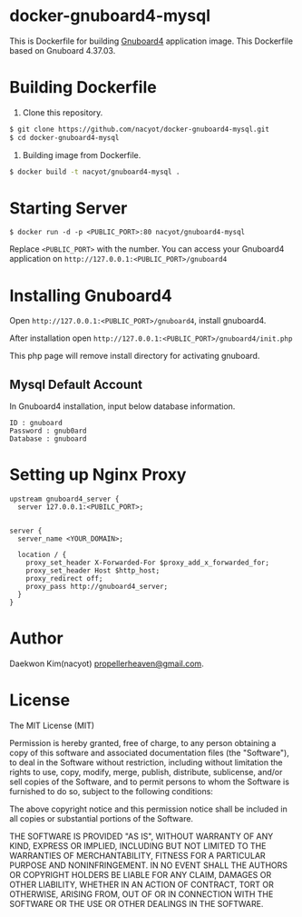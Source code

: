 # docker-gnuboard4-mysql

This is Dockerfile for building
[Gnuboard4](http://sir.co.kr/) application
image. This Dockerfile based on Gnuboard 4.37.03.

# Building Dockerfile

1. Clone this repository.

```sh
$ git clone https://github.com/nacyot/docker-gnuboard4-mysql.git
$ cd docker-gnuboard4-mysql
```

1. Building image from Dockerfile.

```sh
$ docker build -t nacyot/gnuboard4-mysql .
```

# Starting Server

```
$ docker run -d -p <PUBLIC_PORT>:80 nacyot/gnuboard4-mysql
```

Replace `<PUBLIC_PORT>` with the number. You can access your Gnuboard4
application on `http://127.0.0.1:<PUBLIC_PORT>/gnuboard4`

# Installing Gnuboard4

Open `http://127.0.0.1:<PUBLIC_PORT>/gnuboard4`, install gnuboard4.

After installation open `http://127.0.0.1:<PUBLIC_PORT>/gnuboard4/init.php`

This php page will remove install directory for activating gnuboard.

## Mysql Default Account

In Gnuboard4 installation, input below database information.

```
ID : gnuboard
Password : gnub0ard
Database : gnuboard
```

# Setting up Nginx Proxy

```nginx
upstream gnuboard4_server {
  server 127.0.0.1:<PUBILC_PORT>;


server {
  server_name <YOUR_DOMAIN>;

  location / {
    proxy_set_header X-Forwarded-For $proxy_add_x_forwarded_for;
    proxy_set_header Host $http_host;
    proxy_redirect off;
    proxy_pass http://gnuboard4_server;
  }
}
```

# Author
Daekwon Kim(nacyot) <propellerheaven@gmail.com>.

# License
The MIT License (MIT)

Permission is hereby granted, free of charge, to any person obtaining a copy of
this software and associated documentation files (the "Software"), to deal in
the Software without restriction, including without limitation the rights to
use, copy, modify, merge, publish, distribute, sublicense, and/or sell copies of
the Software, and to permit persons to whom the Software is furnished to do so,
subject to the following conditions:

The above copyright notice and this permission notice shall be included in all
copies or substantial portions of the Software.

THE SOFTWARE IS PROVIDED "AS IS", WITHOUT WARRANTY OF ANY KIND, EXPRESS OR
IMPLIED, INCLUDING BUT NOT LIMITED TO THE WARRANTIES OF MERCHANTABILITY, FITNESS
FOR A PARTICULAR PURPOSE AND NONINFRINGEMENT. IN NO EVENT SHALL THE AUTHORS OR
COPYRIGHT HOLDERS BE LIABLE FOR ANY CLAIM, DAMAGES OR OTHER LIABILITY, WHETHER
IN AN ACTION OF CONTRACT, TORT OR OTHERWISE, ARISING FROM, OUT OF OR IN
CONNECTION WITH THE SOFTWARE OR THE USE OR OTHER DEALINGS IN THE SOFTWARE.
